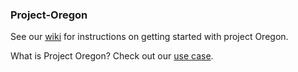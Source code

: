 ### Project-Oregon

See our [wiki](https://github.com/julianweisbord/Project_Oregon/wiki/Development#getting-started) for instructions on getting started with project Oregon.

What is Project Oregon?  Check out our [use case](https://github.com/julianweisbord/Project_Oregon/wiki/Architecture).
